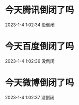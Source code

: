 # 今天腾讯倒闭了吗

2023-1-4 1:02:34 没倒闭

# 今天百度倒闭了吗

2023-1-4 1:02:36 没倒闭

# 今天微博倒闭了吗

2023-1-4 1:02:37 没倒闭

